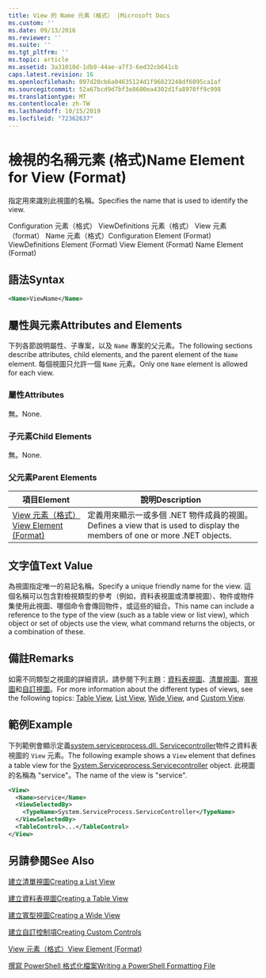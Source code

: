 ```yaml
---
title: View 的 Name 元素（格式） |Microsoft Docs
ms.custom: ''
ms.date: 09/13/2016
ms.reviewer: ''
ms.suite: ''
ms.tgt_pltfrm: ''
ms.topic: article
ms.assetid: 3a31010d-1db9-44ae-a7f3-6ed32cb641cb
caps.latest.revision: 16
ms.openlocfilehash: 097d20cb6a04635124d1f96823248df6095ca1af
ms.sourcegitcommit: 52a67bcd9d7bf3e8600ea4302d1fa8970ff9c998
ms.translationtype: MT
ms.contentlocale: zh-TW
ms.lasthandoff: 10/15/2019
ms.locfileid: "72362637"
---
```

# <a name="name-element-for-view-format"></a><span data-ttu-id="e91b3-102">檢視的名稱元素 (格式)</span><span class="sxs-lookup"><span data-stu-id="e91b3-102">Name Element for View (Format)</span></span>

<span data-ttu-id="e91b3-103">指定用來識別此視圖的名稱。</span><span class="sxs-lookup"><span data-stu-id="e91b3-103">Specifies the name that is used to identify the view.</span></span>

<span data-ttu-id="e91b3-104">Configuration 元素（格式） ViewDefinitions 元素（格式） View 元素（format） Name 元素（格式）</span><span class="sxs-lookup"><span data-stu-id="e91b3-104">Configuration Element (Format) ViewDefinitions Element (Format) View Element (Format) Name Element (Format)</span></span>

## <a name="syntax"></a><span data-ttu-id="e91b3-105">語法</span><span class="sxs-lookup"><span data-stu-id="e91b3-105">Syntax</span></span>

```xml
<Name>ViewName</Name>
```

## <a name="attributes-and-elements"></a><span data-ttu-id="e91b3-106">屬性與元素</span><span class="sxs-lookup"><span data-stu-id="e91b3-106">Attributes and Elements</span></span>

<span data-ttu-id="e91b3-107">下列各節說明屬性、子專案，以及 `Name` 專案的父元素。</span><span class="sxs-lookup"><span data-stu-id="e91b3-107">The following sections describe attributes, child elements, and the parent element of the `Name` element.</span></span> <span data-ttu-id="e91b3-108">每個視圖只允許一個 `Name` 元素。</span><span class="sxs-lookup"><span data-stu-id="e91b3-108">Only one `Name` element is allowed for each view.</span></span>

### <a name="attributes"></a><span data-ttu-id="e91b3-109">屬性</span><span class="sxs-lookup"><span data-stu-id="e91b3-109">Attributes</span></span>

<span data-ttu-id="e91b3-110">無。</span><span class="sxs-lookup"><span data-stu-id="e91b3-110">None.</span></span>

### <a name="child-elements"></a><span data-ttu-id="e91b3-111">子元素</span><span class="sxs-lookup"><span data-stu-id="e91b3-111">Child Elements</span></span>

<span data-ttu-id="e91b3-112">無。</span><span class="sxs-lookup"><span data-stu-id="e91b3-112">None.</span></span>

### <a name="parent-elements"></a><span data-ttu-id="e91b3-113">父元素</span><span class="sxs-lookup"><span data-stu-id="e91b3-113">Parent Elements</span></span>

|<span data-ttu-id="e91b3-114">項目</span><span class="sxs-lookup"><span data-stu-id="e91b3-114">Element</span></span>|<span data-ttu-id="e91b3-115">說明</span><span class="sxs-lookup"><span data-stu-id="e91b3-115">Description</span></span>|
|-------------|-----------------|
|[<span data-ttu-id="e91b3-116">View 元素（格式）</span><span class="sxs-lookup"><span data-stu-id="e91b3-116">View Element (Format)</span></span>](./view-element-format.md)|<span data-ttu-id="e91b3-117">定義用來顯示一或多個 .NET 物件成員的視圖。</span><span class="sxs-lookup"><span data-stu-id="e91b3-117">Defines a view that is used to display the members of one or more .NET objects.</span></span>|

## <a name="text-value"></a><span data-ttu-id="e91b3-118">文字值</span><span class="sxs-lookup"><span data-stu-id="e91b3-118">Text Value</span></span>

<span data-ttu-id="e91b3-119">為視圖指定唯一的易記名稱。</span><span class="sxs-lookup"><span data-stu-id="e91b3-119">Specify a unique friendly name for the view.</span></span> <span data-ttu-id="e91b3-120">這個名稱可以包含對檢視類型的參考（例如，資料表視圖或清單視圖）、物件或物件集使用此視圖、哪個命令會傳回物件，或這些的組合。</span><span class="sxs-lookup"><span data-stu-id="e91b3-120">This name can include a reference to the type of the view (such as a table view or list view), which object or set of objects use the view, what command returns the objects, or a combination of these.</span></span>

## <a name="remarks"></a><span data-ttu-id="e91b3-121">備註</span><span class="sxs-lookup"><span data-stu-id="e91b3-121">Remarks</span></span>

<span data-ttu-id="e91b3-122">如需不同類型之視圖的詳細資訊，請參閱下列主題：[資料表視圖](./creating-a-table-view.md)、[清單視圖](./creating-a-list-view.md)、[寬視圖](./creating-a-wide-view.md)和[自訂視圖](./creating-custom-controls.md)。</span><span class="sxs-lookup"><span data-stu-id="e91b3-122">For more information about the different types of views, see the following topics: [Table View](./creating-a-table-view.md), [List View](./creating-a-list-view.md), [Wide View](./creating-a-wide-view.md), and [Custom View](./creating-custom-controls.md).</span></span>

## <a name="example"></a><span data-ttu-id="e91b3-123">範例</span><span class="sxs-lookup"><span data-stu-id="e91b3-123">Example</span></span>

<span data-ttu-id="e91b3-124">下列範例會顯示定義[system.serviceprocess.dll. Servicecontroller](/dotnet/api/System.ServiceProcess.ServiceController)物件之資料表視圖的 `View` 元素。</span><span class="sxs-lookup"><span data-stu-id="e91b3-124">The following example shows a `View` element that defines a table view for the [System.Serviceprocess.Servicecontroller](/dotnet/api/System.ServiceProcess.ServiceController) object.</span></span> <span data-ttu-id="e91b3-125">此視圖的名稱為 "service"。</span><span class="sxs-lookup"><span data-stu-id="e91b3-125">The name of the view is "service".</span></span>

```xml
<View>
  <Name>service</Name>
  <ViewSelectedBy>
    <TypeName>System.ServiceProcess.ServiceController</TypeName>
  </ViewSelectedBy>
  <TableControl>...</TableControl>
</View>

```

## <a name="see-also"></a><span data-ttu-id="e91b3-126">另請參閱</span><span class="sxs-lookup"><span data-stu-id="e91b3-126">See Also</span></span>

[<span data-ttu-id="e91b3-127">建立清單視圖</span><span class="sxs-lookup"><span data-stu-id="e91b3-127">Creating a List View</span></span>](./creating-a-list-view.md)

[<span data-ttu-id="e91b3-128">建立資料表視圖</span><span class="sxs-lookup"><span data-stu-id="e91b3-128">Creating a Table View</span></span>](./creating-a-table-view.md)

[<span data-ttu-id="e91b3-129">建立寬型視圖</span><span class="sxs-lookup"><span data-stu-id="e91b3-129">Creating a Wide View</span></span>](./creating-a-wide-view.md)

[<span data-ttu-id="e91b3-130">建立自訂控制項</span><span class="sxs-lookup"><span data-stu-id="e91b3-130">Creating Custom Controls</span></span>](./creating-custom-controls.md)

[<span data-ttu-id="e91b3-131">View 元素（格式）</span><span class="sxs-lookup"><span data-stu-id="e91b3-131">View Element (Format)</span></span>](./view-element-format.md)

[<span data-ttu-id="e91b3-132">撰寫 PowerShell 格式化檔案</span><span class="sxs-lookup"><span data-stu-id="e91b3-132">Writing a PowerShell Formatting File</span></span>](./writing-a-powershell-formatting-file.md)
